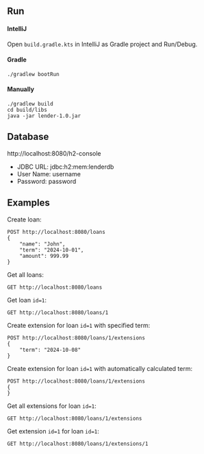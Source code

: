 ## Run

#### IntelliJ

Open `build.gradle.kts` in IntelliJ as Gradle project and Run/Debug.

#### Gradle

```shell
./gradlew bootRun
```

#### Manually

```shell
./gradlew build
cd build/libs
java -jar lender-1.0.jar
```

## Database

http://localhost:8080/h2-console

* JDBC URL: jdbc:h2:mem:lenderdb
* User Name: username
* Password: password

## Examples

Create loan:
```
POST http://localhost:8080/loans
{
	"name": "John",
	"term": "2024-10-01",
	"amount": 999.99
}
```

Get all loans:
```
GET http://localhost:8080/loans
```

Get loan `id=1`:
```
GET http://localhost:8080/loans/1
```

Create extension for loan `id=1` with specified term:
```
POST http://localhost:8080/loans/1/extensions
{
    "term": "2024-10-08"
}
```

Create extension for loan `id=1` with automatically calculated term:
```
POST http://localhost:8080/loans/1/extensions
{
}
```

Get all extensions for loan `id=1`:
```
GET http://localhost:8080/loans/1/extensions
```

Get extension `id=1` for loan `id=1`:
```
GET http://localhost:8080/loans/1/extensions/1
```